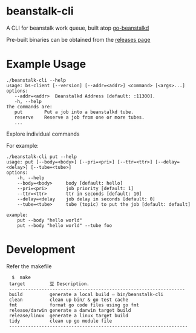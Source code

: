 # beanstalk-cli

A  CLI for beanstalk work queue, built atop [go-beanstalkd](https://github.com/beanstalkd/go-beanstalk) 

Pre-built binaries can be obtained from the [releases page](https://github.com/1xyz/beanstalk-cli/releases)

# Example Usage

```
./beanstalk-cli --help
usage: bs-client [--version] [--addr=<addr>] <command> [<args>...]
options:
   --addr=<addr>  Beanstalkd Address [default: :11300].
   -h, --help
The commands are:
   put        Put a job into a beanstalkd tube.
   reserve    Reserve a job from one or more tubes.
   ...

```

Explore individual commands

For example:
```
./beanstalk-cli put --help
usage: put [--body=<body>] [--pri=<pri>] [--ttr=<ttr>] [--delay=<delay>] [--tube=<tube>]
options:
    -h, --help
    --body=<body>     body [default: hello]
    --pri=<pri>       job priority [default: 1]
    --ttr=<ttr>       ttr in seconds [default: 10]
    --delay=<delay    job delay in seconds [default: 0]
    --tube=<tube>     tube (topic) to put the job [default: default]

example:
    put --body "hello world"
    put --body "hello world" --tube foo
```


# Development

Refer the makefile

```
  $  make
 target         ⾖ Description.
 -----------------------------------------------------------------
 build          generate a local build ⇨ bin/beanstalk-cli
 clean          clean up bin/ & go test cache
 fmt            format go code files using go fmt
 release/darwin generate a darwin target build
 release/linux  generate a linux target build
 tidy           clean up go module file
 ------------------------------------------------------------------
``` 


